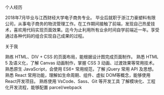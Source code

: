 个人经历

2018年7月毕业与江西财经大学电子商务专业。
毕业后就职于浙江力豪塑料有限公司，从事电子商务的物流管理工作。在工作期间接触了前端，发现自己热爱技术，喜欢用代码实现页面效果。迄今为止利用所有业余时间自学前端近一年。享受通过各种代码的组合实现自己成果的过程。

关于我

熟练 HTML、DIV + CSS 的页面布局，能根据设计图完成页面制作。
熟悉 HTML 5 及语义化，了解 Canvas 动画制作，掌握 CSS 3 动画、过渡效果等常用技术。
熟悉原生 JavaScript，会使用 ES6+ 常用规范，了解 jQuery 常用 API 及思想。
熟悉 React 常用功能，理解如生命周期、组件、虚拟 DOM等概念，能够使用React开发项目。
熟练使用 VsCode、Sass、Git 等开发工具
了解模块化、工程化开发流程，能够配置 parcel/webpack
